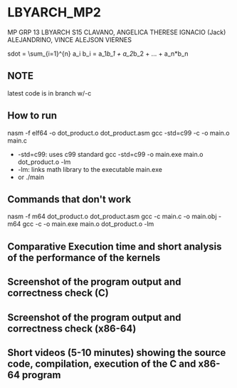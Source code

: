 # LBYARCH_MP2
MP GRP 13 LBYARCH S15
CLAVANO, ANGELICA THERESE IGNACIO (Jack)
ALEJANDRINO, VINCE ALEJSON VIERNES

sdot = \sum_{i=1}^{n} a_i b_i = a_1*b_1 + a_2*b_2 + ... + a_n*b_n

## NOTE
latest code is in branch w/-c

## How to run
nasm -f elf64 -o dot_product.o dot_product.asm
gcc -std=c99 -c -o main.o main.c
- -std=c99: uses c99 standard
gcc -std=c99 -o main.exe main.o dot_product.o -lm
- -lm: links math library to the executable
main.exe
- or ./main

## Commands that don't work
nasm -f m64 dot_product.o dot_product.asm
gcc -c main.c -o main.obj -m64
gcc -c -o main.exe main.o dot_product.o -lm

## Comparative Execution time and short analysis of the performance of the kernels

## Screenshot of the program output and correctness check (C)

## Screenshot of the program output and correctness check (x86-64)

## Short videos (5-10 minutes) showing the source code, compilation, execution of the C and x86-64 program

